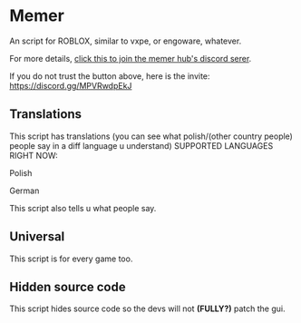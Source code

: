 # Memer
An script for ROBLOX, similar to vxpe, or engoware, whatever.

For more details, [click this to join the memer hub's discord serer](https://discord.gg/MPVRwdpEkJ).

If you do not trust the button above, here is the invite: https://discord.gg/MPVRwdpEkJ
## Translations
This script has translations (you can see what polish/(other country people) people say in a diff language u understand)
SUPPORTED LANGUAGES RIGHT NOW:

Polish

German

This script also tells u what people say.
## Universal
This script is for every game too.
## Hidden source code
This script hides source code so the devs will not **(FULLY?)** patch the gui.
